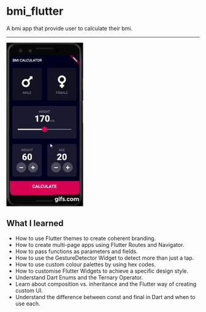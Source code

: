 # bmi_flutter

A bmi app that provide user to calculate their bmi.
***

![app](docs/gif.gif)

## What I learned

- How to use Flutter themes to create coherent branding.
- How to create multi-page apps using Flutter Routes and Navigator.
- How to pass functions as parameters and fields.
- How to use the GestureDetector Widget to detect more than just a tap.
- How to use custom colour palettes by using hex codes.
- How to customise Flutter Widgets to achieve a specific design style.
- Understand Dart Enums and the Ternary Operator.
- Learn about composition vs. inheritance and the Flutter way of creating custom UI.
- Understand the difference between const and final in Dart and when to use each.
